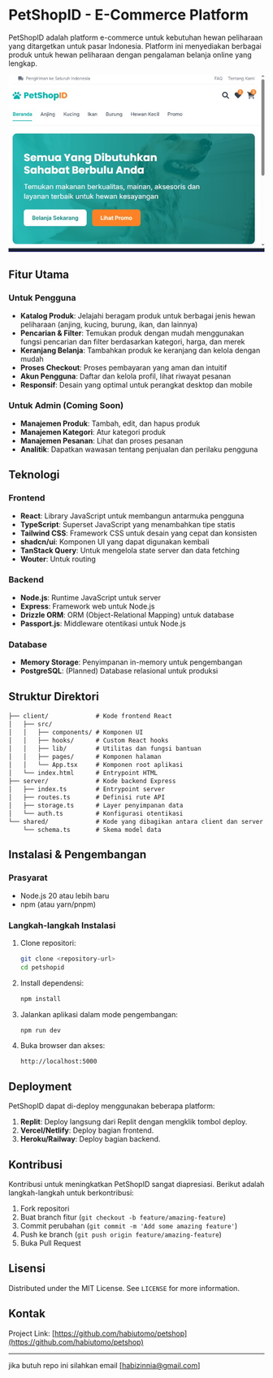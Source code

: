 # PetShopID - E-Commerce Platform

PetShopID adalah platform e-commerce untuk kebutuhan hewan peliharaan yang ditargetkan untuk pasar Indonesia. Platform ini menyediakan berbagai produk untuk hewan peliharaan dengan pengalaman belanja online yang lengkap.

![PetShopID Screenshot](petshop.jpg)

## Fitur Utama

### Untuk Pengguna
- **Katalog Produk**: Jelajahi beragam produk untuk berbagai jenis hewan peliharaan (anjing, kucing, burung, ikan, dan lainnya)
- **Pencarian & Filter**: Temukan produk dengan mudah menggunakan fungsi pencarian dan filter berdasarkan kategori, harga, dan merek
- **Keranjang Belanja**: Tambahkan produk ke keranjang dan kelola dengan mudah
- **Proses Checkout**: Proses pembayaran yang aman dan intuitif
- **Akun Pengguna**: Daftar dan kelola profil, lihat riwayat pesanan
- **Responsif**: Desain yang optimal untuk perangkat desktop dan mobile

### Untuk Admin (Coming Soon)
- **Manajemen Produk**: Tambah, edit, dan hapus produk
- **Manajemen Kategori**: Atur kategori produk
- **Manajemen Pesanan**: Lihat dan proses pesanan
- **Analitik**: Dapatkan wawasan tentang penjualan dan perilaku pengguna

## Teknologi

### Frontend
- **React**: Library JavaScript untuk membangun antarmuka pengguna
- **TypeScript**: Superset JavaScript yang menambahkan tipe statis
- **Tailwind CSS**: Framework CSS untuk desain yang cepat dan konsisten
- **shadcn/ui**: Komponen UI yang dapat digunakan kembali
- **TanStack Query**: Untuk mengelola state server dan data fetching
- **Wouter**: Untuk routing

### Backend
- **Node.js**: Runtime JavaScript untuk server
- **Express**: Framework web untuk Node.js
- **Drizzle ORM**: ORM (Object-Relational Mapping) untuk database
- **Passport.js**: Middleware otentikasi untuk Node.js

### Database
- **Memory Storage**: Penyimpanan in-memory untuk pengembangan
- **PostgreSQL**: (Planned) Database relasional untuk produksi

## Struktur Direktori

```
├── client/             # Kode frontend React
│   ├── src/
│   │   ├── components/ # Komponen UI
│   │   ├── hooks/      # Custom React hooks
│   │   ├── lib/        # Utilitas dan fungsi bantuan
│   │   ├── pages/      # Komponen halaman
│   │   └── App.tsx     # Komponen root aplikasi
│   └── index.html      # Entrypoint HTML
├── server/             # Kode backend Express
│   ├── index.ts        # Entrypoint server
│   ├── routes.ts       # Definisi rute API
│   ├── storage.ts      # Layer penyimpanan data
│   └── auth.ts         # Konfigurasi otentikasi
└── shared/             # Kode yang dibagikan antara client dan server
    └── schema.ts       # Skema model data
```

## Instalasi & Pengembangan

### Prasyarat
- Node.js 20 atau lebih baru
- npm (atau yarn/pnpm)

### Langkah-langkah Instalasi

1. Clone repositori:
   ```bash
   git clone <repository-url>
   cd petshopid
   ```

2. Install dependensi:
   ```bash
   npm install
   ```

3. Jalankan aplikasi dalam mode pengembangan:
   ```bash
   npm run dev
   ```

4. Buka browser dan akses:
   ```
   http://localhost:5000
   ```

## Deployment

PetShopID dapat di-deploy menggunakan beberapa platform:

1. **Replit**: Deploy langsung dari Replit dengan mengklik tombol deploy.
2. **Vercel/Netlify**: Deploy bagian frontend.
3. **Heroku/Railway**: Deploy bagian backend.

## Kontribusi

Kontribusi untuk meningkatkan PetShopID sangat diapresiasi. Berikut adalah langkah-langkah untuk berkontribusi:

1. Fork repositori
2. Buat branch fitur (`git checkout -b feature/amazing-feature`)
3. Commit perubahan (`git commit -m 'Add some amazing feature'`)
4. Push ke branch (`git push origin feature/amazing-feature`)
5. Buka Pull Request

## Lisensi

Distributed under the MIT License. See `LICENSE` for more information.

## Kontak

Project Link: [https://github.com/habiutomo/petshop](https://github.com/habiutomo/petshop)

---

jika butuh repo ini silahkan email [habizinnia@gmail.com]